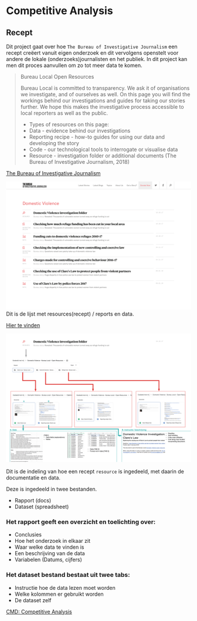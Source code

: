 # Competitive Analysis


## Recept 

Dit project gaat over hoe `The Bureau of Investigative Journalism` een recept creëert vanuit eigen onderzoek en dit vervolgens openstelt voor andere de lokale (onderzoeks)journalisten en het publiek. In dit project kan men dit proces aanvullen om zo tot meer data te komen.

> Bureau Local Open Resources
>
> Bureau Local is committed to transparency. We ask it of organisations we investigate, and of ourselves as well. On this page you will find the workings behind our investigations and guides for taking our stories further. We hope this makes the investigative process accessible to local reporters as well as the public.
>
> * Types of resources on this page:
> * Data - evidence behind our investigations
> * Reporting recipe - how-to guides for using our data and developing the story
> * Code - our technological tools to interrogate or visualise data
> * Resource - investigation folder or additional documents
(The Bureau of Investigative Journalism, 2018)


[The Bureau of Investigative Journalism](https://www.thebureauinvestigates.com)

![Recept overzicht](content/recept-overzicht.png)
Dit is de lijst met resources(recept) / reports en data.

[Hier te vinden](https://www.thebureauinvestigates.com/projects/refuges/open-resources)


![Recept indeling resource](content/recept-indeling.png)

Dit is de indeling van hoe een recept `resource` is ingedeeld, met daarin de documentatie en data.

Deze is ingedeeld in twee bestanden.
* Rapport (docs)
* Dataset (spreadsheet)

### Het rapport geeft een overzicht en toelichting over:
* Conclusies
* Hoe het onderzoek in elkaar zit
* Waar welke data te vinden is
* Een beschrijving van de data
* Variabelen (Datums, cijfers)

### Het dataset bestand bestaat uit twee tabs:
* Instructie hoe de data lezen moet worden
* Welke kolommen er gebruikt worden 
* De dataset zelf







[CMD: Competitive Analysis](http://www.cmdmethods.nl/cards/library/competitive-analysis)